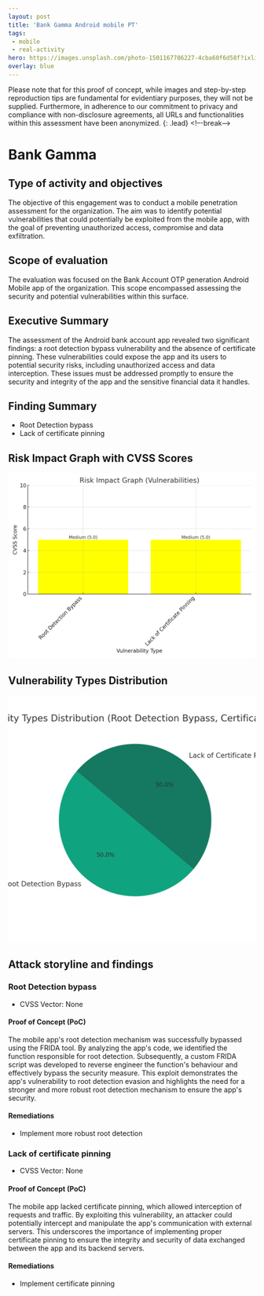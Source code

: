 ```yaml
---
layout: post
title: 'Bank Gamma Android mobile PT'
tags:
 - mobile
 - real-activity
hero: https://images.unsplash.com/photo-1501167786227-4cba60f6d58f?ixlib=rb-4.0.3&ixid=M3wxMjA3fDB8MHxzZWFyY2h8Mnx8YmFua3xlbnwwfHwwfHx8MA%3D%3D&auto=format&fit=crop&w=400&q=60
overlay: blue
---
```


Please note that for this proof of concept, while images and step-by-step reproduction tips are fundamental for evidentiary purposes, they will not be supplied. Furthermore, in adherence to our commitment to privacy and compliance with non-disclosure agreements, all URLs and functionalities within this assessment have been anonymized. {: .lead} <!–-break-–>

# Bank Gamma

## Type of activity and objectives
The objective of this engagement was to conduct a mobile penetration assessment for the organization. The aim was to identify potential vulnerabilities that could potentially be exploited from the mobile app, with the goal of preventing unauthorized access, compromise and data exfiltration.
## Scope of evaluation
The evaluation was focused on the Bank Account OTP generation Android Mobile app of the organization. This scope encompassed assessing the security and potential vulnerabilities within this surface.
## Executive Summary
The assessment of the Android bank account app revealed two significant findings: a root detection bypass vulnerability and the absence of certificate pinning. These vulnerabilities could expose the app and its users to potential security risks, including unauthorized access and data interception. These issues must be addressed promptly to ensure the security and integrity of the app and the sensitive financial data it handles.
## Finding Summary
- Root Detection bypass
- Lack of certificate pinning
## Risk Impact Graph with CVSS Scores

![](https://raw.githubusercontent.com/blitz0p3rations/blitz0p3rations.github.io/master/uploads/id37.png)

## Vulnerability Types Distribution

![](https://raw.githubusercontent.com/blitz0p3rations/blitz0p3rations.github.io/master/uploads/id38.png)

## Attack storyline and findings
### Root Detection bypass
- CVSS Vector: None
#### Proof of Concept (PoC) 
The mobile app's root detection mechanism was successfully bypassed using the FRIDA tool. By analyzing the app's code, we identified the function responsible for root detection. Subsequently, a custom FRIDA script was developed to reverse engineer the function's behaviour and effectively bypass the security measure. This exploit demonstrates the app's vulnerability to root detection evasion and highlights the need for a stronger and more robust root detection mechanism to ensure the app's security.
#### Remediations
- Implement more robust root detection
### Lack of certificate pinning
- CVSS Vector: None
#### Proof of Concept (PoC) 
The mobile app lacked certificate pinning, which allowed interception of requests and traffic. By exploiting this vulnerability, an attacker could potentially intercept and manipulate the app's communication with external servers. This underscores the importance of implementing proper certificate pinning to ensure the integrity and security of data exchanged between the app and its backend servers.
#### Remediations
- Implement certificate pinning
